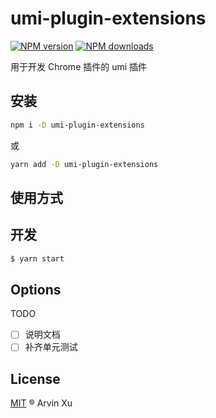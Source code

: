 # umi-plugin-extensions

[![NPM version](https://img.shields.io/npm/v/umi-plugin-extensions.svg?style=flat)](https://npmjs.org/package/umi-plugin-extensions) [![NPM downloads](http://img.shields.io/npm/dm/umi-plugin-extensions.svg?style=flat)](https://npmjs.org/package/umi-plugin-extensions)

用于开发 Chrome 插件的 umi 插件

## 安装

```bash
npm i -D umi-plugin-extensions
```

或

```bash
yarn add -D umi-plugin-extensions
```

## 使用方式

## 开发

```bash
$ yarn start
```

## Options

TODO

- [ ] 说明文档
- [ ] 补齐单元测试

## License

[MIT](./LICENSE) ® Arvin Xu
